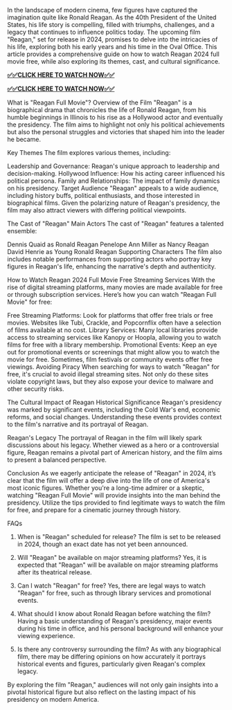 In the landscape of modern cinema, few figures have captured the imagination quite like Ronald Reagan. As the 40th President of the United States, his life story is compelling, filled with triumphs, challenges, and a legacy that continues to influence politics today. The upcoming film "Reagan," set for release in 2024, promises to delve into the intricacies of his life, exploring both his early years and his time in the Oval Office. This article provides a comprehensive guide on how to watch Reagan 2024 full movie free, while also exploring its themes, cast, and cultural significance.

[**✅✅CLICK HERE TO WATCH NOW✅✅**](https://freesingup.online/F)

[**✅✅CLICK HERE TO WATCH NOW✅✅**](https://freesingup.online/F)

What is "Reagan Full Movie"?
Overview of the Film
"Reagan" is a biographical drama that chronicles the life of Ronald Reagan, from his humble beginnings in Illinois to his rise as a Hollywood actor and eventually the presidency. The film aims to highlight not only his political achievements but also the personal struggles and victories that shaped him into the leader he became.

Key Themes
The film explores various themes, including:

Leadership and Governance: Reagan's unique approach to leadership and decision-making.
Hollywood Influence: How his acting career influenced his political persona.
Family and Relationships: The impact of family dynamics on his presidency.
Target Audience
"Reagan" appeals to a wide audience, including history buffs, political enthusiasts, and those interested in biographical films. Given the polarizing nature of Reagan's presidency, the film may also attract viewers with differing political viewpoints.

The Cast of "Reagan"
Main Actors
The cast of "Reagan" features a talented ensemble:

Dennis Quaid as Ronald Reagan
Penelope Ann Miller as Nancy Reagan
David Henrie as Young Ronald Reagan
Supporting Characters
The film also includes notable performances from supporting actors who portray key figures in Reagan's life, enhancing the narrative's depth and authenticity.

How to Watch Reagan 2024 Full Movie Free
Streaming Services
With the rise of digital streaming platforms, many movies are made available for free or through subscription services. Here’s how you can watch "Reagan Full Movie" for free:

Free Streaming Platforms: Look for platforms that offer free trials or free movies. Websites like Tubi, Crackle, and Popcornflix often have a selection of films available at no cost.
Library Services: Many local libraries provide access to streaming services like Kanopy or Hoopla, allowing you to watch films for free with a library membership.
Promotional Events: Keep an eye out for promotional events or screenings that might allow you to watch the movie for free. Sometimes, film festivals or community events offer free viewings.
Avoiding Piracy
When searching for ways to watch "Reagan" for free, it's crucial to avoid illegal streaming sites. Not only do these sites violate copyright laws, but they also expose your device to malware and other security risks.

The Cultural Impact of Reagan
Historical Significance
Reagan's presidency was marked by significant events, including the Cold War's end, economic reforms, and social changes. Understanding these events provides context to the film's narrative and its portrayal of Reagan.

Reagan's Legacy
The portrayal of Reagan in the film will likely spark discussions about his legacy. Whether viewed as a hero or a controversial figure, Reagan remains a pivotal part of American history, and the film aims to present a balanced perspective.

Conclusion
As we eagerly anticipate the release of "Reagan" in 2024, it’s clear that the film will offer a deep dive into the life of one of America's most iconic figures. Whether you're a long-time admirer or a skeptic, watching "Reagan Full Movie" will provide insights into the man behind the presidency. Utilize the tips provided to find legitimate ways to watch the film for free, and prepare for a cinematic journey through history.

FAQs
1. When is "Reagan" scheduled for release?
The film is set to be released in 2024, though an exact date has not yet been announced.

2. Will "Reagan" be available on major streaming platforms?
Yes, it is expected that "Reagan" will be available on major streaming platforms after its theatrical release.

3. Can I watch "Reagan" for free?
Yes, there are legal ways to watch "Reagan" for free, such as through library services and promotional events.

4. What should I know about Ronald Reagan before watching the film?
Having a basic understanding of Reagan's presidency, major events during his time in office, and his personal background will enhance your viewing experience.

5. Is there any controversy surrounding the film?
As with any biographical film, there may be differing opinions on how accurately it portrays historical events and figures, particularly given Reagan's complex legacy.

By exploring the film "Reagan," audiences will not only gain insights into a pivotal historical figure but also reflect on the lasting impact of his presidency on modern America.
